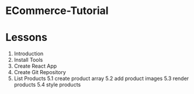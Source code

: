 # ECommerce-Tutorial

# Lessons

1. Introduction
2. Install Tools
3. Create React App
4. Create Git Repository
5. List Products
   5.1 create product array
   5.2 add product images
   5.3 render products
   5.4 style products
